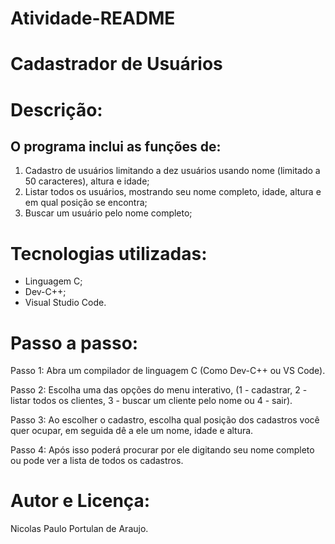 # Atividade-README

# Cadastrador de Usuários

# Descrição:

## O programa inclui as funções de: 
1. Cadastro de usuários limitando a dez usuários usando nome (limitado a 50 caracteres), altura e idade;
2. Listar todos os usuários, mostrando seu nome completo, idade, altura e em qual posição se encontra;
3. Buscar um usuário pelo nome completo;

# Tecnologias utilizadas: 
- Linguagem C; 
- Dev-C++;
- Visual Studio Code.

# Passo a passo: 

Passo 1: Abra um compilador de linguagem C (Como Dev-C++ ou VS Code).

Passo 2: Escolha uma das opções do menu interativo, (1 - cadastrar, 2 - listar todos os clientes, 3 - buscar um cliente pelo nome ou 4 - sair).

Passo 3: Ao escolher o cadastro, escolha qual posição dos cadastros você quer ocupar, em seguida dê a ele um nome, idade e altura.

Passo 4: Após isso poderá procurar por ele digitando seu nome completo ou pode ver a lista de todos os cadastros.

# Autor e Licença:

Nicolas Paulo Portulan de Araujo.
